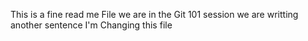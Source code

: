 This is a fine read me File
we are in the Git 101 session
we are writting another sentence
I'm Changing this file
